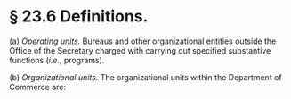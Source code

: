 # § 23.6   Definitions.

(a) *Operating units.* Bureaus and other organizational entities outside the Office of the Secretary charged with carrying out specified substantive functions (*i.e.*, programs).


(b) *Organizational units.* The organizational units within the Department of Commerce are:


